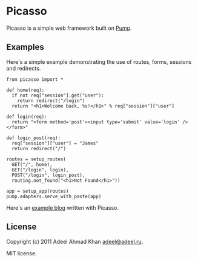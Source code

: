 # Picasso

Picasso is a simple web framework built on [Pump](http://adeel.github.com/pump).

## Examples

Here's a simple example demonstrating the use of routes, forms, sessions and redirects.

    from picasso import *

    def home(req):
      if not req["session"].get("user"):
        return redirect("/login")
      return "<h1>Welcome back, %s!</h1>" % req["session"]["user"]

    def login(req):
      return "<form method='post'><input type='submit' value='login' /></form>"

    def login_post(req):
      req["session"]["user"] = "James"
      return redirect("/")

    routes = setup_routes(
      GET("/", home),
      GET("/login", login),
      POST("/login", login_post),
      routing.not_found("<h1>Not Found</h1>"))

    app = setup_app(routes)
    pump.adapters.serve_with_paste(app)

Here's an [example blog](https://github.com/adeel/picasso-blog-example) written with Picasso.

## License

Copyright (c) 2011 Adeel Ahmad Khan <adeel@adeel.ru>.

MIT license.